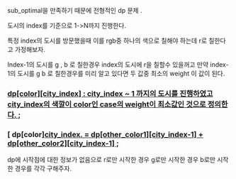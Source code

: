 


sub_optimal을 만족하기 때문에  전형적인 dp 문제 .

도시의 index를 기준으로 1->N까지 진행한다. 

특정 index의 도시를 방문했을때 이를 rgb중 하나의 색으로 칠해야 하는데  r로 칠한다고 가정해보자. 

Index-1의 도시를 g , b 로 칠한경우 index의 도시에 r을 칠할수 있을꺼고 만약 index-1의 도시를 g b 로 칠한경우를 미리 알고 있다면 두 값중 최소의 weight 이 값이 된다.  

### [ dp[color][city_index] : city_index ~ 1 까지의 도시를 진행하였고 city_index의 색깔이 color인 case의 weight이 최소값인 것으로 정의한다. ]();
### [ dp[color][city_index. =  dp[other_color1][city_index-1]  +  dp[other_color2][city_index-1]  ;]()

 dp에  시작점에 대한 정보가 없음으로 r로만 시작한 경우 g로만 시작한 경우 b로만 시작한 경우를 각각 구해주자. 
